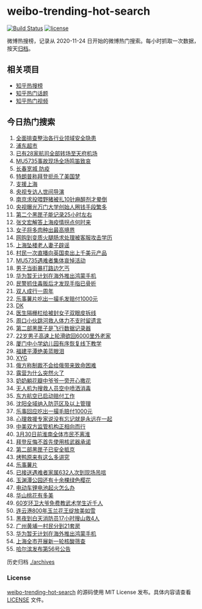 # weibo-trending-hot-search

[![Build Status](https://github.com/justjavac/weibo-trending-hot-search/workflows/ci/badge.svg?branch=master)](https://github.com/justjavac/weibo-trending-hot-search/actions)
[![license](https://img.shields.io/github/license/justjavac/weibo-trending-hot-search)](https://github.com/justjavac/weibo-trending-hot-search/blob/master/LICENSE)

微博热搜榜，记录从 2020-11-24 日开始的微博热门搜索。每小时抓取一次数据，按天[归档](./archives)。

## 相关项目

- [知乎热搜榜](https://github.com/justjavac/zhihu-trending-top-search)
- [知乎热门话题](https://github.com/justjavac/zhihu-trending-hot-questions)
- [知乎热门视频](https://github.com/justjavac/zhihu-trending-hot-video)

## 今日热门搜索

<!-- BEGIN -->
<!-- 最后更新时间 Mon Mar 28 2022 02:08:10 GMT+0800 (China Standard Time) -->

1. [全面排查整治各行业领域安全隐患](https://s.weibo.com//weibo?q=%23%E5%85%A8%E9%9D%A2%E6%8E%92%E6%9F%A5%E6%95%B4%E6%B2%BB%E5%90%84%E8%A1%8C%E4%B8%9A%E9%A2%86%E5%9F%9F%E5%AE%89%E5%85%A8%E9%9A%90%E6%82%A3%23&Refer=new_time)
1. [浦东超市](https://s.weibo.com//weibo?q=%23%E6%B5%A6%E4%B8%9C%E8%B6%85%E5%B8%82%23&Refer=top)
1. [已有28家航司全部转场至天府机场](https://s.weibo.com//weibo?q=%23%E5%B7%B2%E6%9C%8928%E5%AE%B6%E8%88%AA%E5%8F%B8%E5%85%A8%E9%83%A8%E8%BD%AC%E5%9C%BA%E8%87%B3%E5%A4%A9%E5%BA%9C%E6%9C%BA%E5%9C%BA%23&Refer=top)
1. [MU5735事故现场全场鸣笛致哀](https://s.weibo.com//weibo?q=%23MU5735%E4%BA%8B%E6%95%85%E7%8E%B0%E5%9C%BA%E5%85%A8%E5%9C%BA%E9%B8%A3%E7%AC%9B%E8%87%B4%E5%93%80%23&Refer=top)
1. [长春宽城 防疫](https://s.weibo.com//weibo?q=%E9%95%BF%E6%98%A5%E5%AE%BD%E5%9F%8E%20%E9%98%B2%E7%96%AB&Refer=top)
1. [特朗普称拜登扼杀了美国梦](https://s.weibo.com//weibo?q=%23%E7%89%B9%E6%9C%97%E6%99%AE%E7%A7%B0%E6%8B%9C%E7%99%BB%E6%89%BC%E6%9D%80%E4%BA%86%E7%BE%8E%E5%9B%BD%E6%A2%A6%23&Refer=top)
1. [支援上海](https://s.weibo.com//weibo?q=%23%E6%94%AF%E6%8F%B4%E4%B8%8A%E6%B5%B7%23&Refer=top)
1. [央视专访人世间导演](https://s.weibo.com//weibo?q=%23%E5%A4%AE%E8%A7%86%E4%B8%93%E8%AE%BF%E4%BA%BA%E4%B8%96%E9%97%B4%E5%AF%BC%E6%BC%94%23&Refer=top)
1. [南京求投喂野猪被扎10针麻醉剂才晕倒](https://s.weibo.com//weibo?q=%23%E5%8D%97%E4%BA%AC%E6%B1%82%E6%8A%95%E5%96%82%E9%87%8E%E7%8C%AA%E8%A2%AB%E6%89%8E10%E9%92%88%E9%BA%BB%E9%86%89%E5%89%82%E6%89%8D%E6%99%95%E5%80%92%23&Refer=top)
1. [央视曝光万门大学创始人圈钱手段繁多](https://s.weibo.com//weibo?q=%23%E5%A4%AE%E8%A7%86%E6%9B%9D%E5%85%89%E4%B8%87%E9%97%A8%E5%A4%A7%E5%AD%A6%E5%88%9B%E5%A7%8B%E4%BA%BA%E5%9C%88%E9%92%B1%E6%89%8B%E6%AE%B5%E7%B9%81%E5%A4%9A%23&Refer=top)
1. [第二个黑匣子能记录25小时左右](https://s.weibo.com//weibo?q=%23%E7%AC%AC%E4%BA%8C%E4%B8%AA%E9%BB%91%E5%8C%A3%E5%AD%90%E8%83%BD%E8%AE%B0%E5%BD%9525%E5%B0%8F%E6%97%B6%E5%B7%A6%E5%8F%B3%23&Refer=top)
1. [张文宏解答上海疫情拐点何时来](https://s.weibo.com//weibo?q=%23%E5%BC%A0%E6%96%87%E5%AE%8F%E8%A7%A3%E7%AD%94%E4%B8%8A%E6%B5%B7%E7%96%AB%E6%83%85%E6%8B%90%E7%82%B9%E4%BD%95%E6%97%B6%E6%9D%A5%23&Refer=top)
1. [女子将多肉种出最高境界](https://s.weibo.com//weibo?q=%23%E5%A5%B3%E5%AD%90%E5%B0%86%E5%A4%9A%E8%82%89%E7%A7%8D%E5%87%BA%E6%9C%80%E9%AB%98%E5%A2%83%E7%95%8C%23&Refer=top)
1. [网购到变质火腿肠求处理被客服攻击学历](https://s.weibo.com//weibo?q=%23%E7%BD%91%E8%B4%AD%E5%88%B0%E5%8F%98%E8%B4%A8%E7%81%AB%E8%85%BF%E8%82%A0%E6%B1%82%E5%A4%84%E7%90%86%E8%A2%AB%E5%AE%A2%E6%9C%8D%E6%94%BB%E5%87%BB%E5%AD%A6%E5%8E%86%23&Refer=top)
1. [上海坠楼老人妻子辟谣](https://s.weibo.com//weibo?q=%23%E4%B8%8A%E6%B5%B7%E5%9D%A0%E6%A5%BC%E8%80%81%E4%BA%BA%E5%A6%BB%E5%AD%90%E8%BE%9F%E8%B0%A3%23&Refer=top)
1. [村民一次直播向英国卖出上千美元产品](https://s.weibo.com//weibo?q=%23%E6%9D%91%E6%B0%91%E4%B8%80%E6%AC%A1%E7%9B%B4%E6%92%AD%E5%90%91%E8%8B%B1%E5%9B%BD%E5%8D%96%E5%87%BA%E4%B8%8A%E5%8D%83%E7%BE%8E%E5%85%83%E4%BA%A7%E5%93%81%23&Refer=top)
1. [MU5735遇难者集体哀悼活动](https://s.weibo.com//weibo?q=%23MU5735%E9%81%87%E9%9A%BE%E8%80%85%E9%9B%86%E4%BD%93%E5%93%80%E6%82%BC%E6%B4%BB%E5%8A%A8%23&Refer=top)
1. [男子当街暴打路边乞丐](https://s.weibo.com//weibo?q=%23%E7%94%B7%E5%AD%90%E5%BD%93%E8%A1%97%E6%9A%B4%E6%89%93%E8%B7%AF%E8%BE%B9%E4%B9%9E%E4%B8%90%23&Refer=top)
1. [华为暂无计划在海外推出鸿蒙手机](https://s.weibo.com//weibo?q=%23%E5%8D%8E%E4%B8%BA%E6%9A%82%E6%97%A0%E8%AE%A1%E5%88%92%E5%9C%A8%E6%B5%B7%E5%A4%96%E6%8E%A8%E5%87%BA%E9%B8%BF%E8%92%99%E6%89%8B%E6%9C%BA%23&Refer=top)
1. [民警抓住毒贩后才发现手指已骨折](https://s.weibo.com//weibo?q=%23%E6%B0%91%E8%AD%A6%E6%8A%93%E4%BD%8F%E6%AF%92%E8%B4%A9%E5%90%8E%E6%89%8D%E5%8F%91%E7%8E%B0%E6%89%8B%E6%8C%87%E5%B7%B2%E9%AA%A8%E6%8A%98%23&Refer=top)
1. [双人成行一周年](https://s.weibo.com//weibo?q=%23%E5%8F%8C%E4%BA%BA%E6%88%90%E8%A1%8C%E4%B8%80%E5%91%A8%E5%B9%B4%23&Refer=top)
1. [乐事薯片吃出一撮毛发赔付1000元](https://s.weibo.com//weibo?q=%23%E4%B9%90%E4%BA%8B%E8%96%AF%E7%89%87%E5%90%83%E5%87%BA%E4%B8%80%E6%92%AE%E6%AF%9B%E5%8F%91%E8%B5%94%E4%BB%981000%E5%85%83%23&Refer=top)
1. [DK](https://s.weibo.com//weibo?q=DK&Refer=top)
1. [医生隔栅栏给被封女子双眼皮拆线](https://s.weibo.com//weibo?q=%23%E5%8C%BB%E7%94%9F%E9%9A%94%E6%A0%85%E6%A0%8F%E7%BB%99%E8%A2%AB%E5%B0%81%E5%A5%B3%E5%AD%90%E5%8F%8C%E7%9C%BC%E7%9A%AE%E6%8B%86%E7%BA%BF%23&Refer=top)
1. [周口小伙跳河救人体力不支时留遗言](https://s.weibo.com//weibo?q=%23%E5%91%A8%E5%8F%A3%E5%B0%8F%E4%BC%99%E8%B7%B3%E6%B2%B3%E6%95%91%E4%BA%BA%E4%BD%93%E5%8A%9B%E4%B8%8D%E6%94%AF%E6%97%B6%E7%95%99%E9%81%97%E8%A8%80%23&Refer=top)
1. [第二部黑匣子是飞行数据记录器](https://s.weibo.com//weibo?q=%23%E7%AC%AC%E4%BA%8C%E9%83%A8%E9%BB%91%E5%8C%A3%E5%AD%90%E6%98%AF%E9%A3%9E%E8%A1%8C%E6%95%B0%E6%8D%AE%E8%AE%B0%E5%BD%95%E5%99%A8%23&Refer=top)
1. [22岁男子高速上轮滑欲回6000里外老家](https://s.weibo.com//weibo?q=%2322%E5%B2%81%E7%94%B7%E5%AD%90%E9%AB%98%E9%80%9F%E4%B8%8A%E8%BD%AE%E6%BB%91%E6%AC%B2%E5%9B%9E6000%E9%87%8C%E5%A4%96%E8%80%81%E5%AE%B6%23&Refer=top)
1. [厦门中小学幼儿园有序恢复线下教学](https://s.weibo.com//weibo?q=%23%E5%8E%A6%E9%97%A8%E4%B8%AD%E5%B0%8F%E5%AD%A6%E5%B9%BC%E5%84%BF%E5%9B%AD%E6%9C%89%E5%BA%8F%E6%81%A2%E5%A4%8D%E7%BA%BF%E4%B8%8B%E6%95%99%E5%AD%A6%23&Refer=top)
1. [福建平潭绝美蓝眼泪](https://s.weibo.com//weibo?q=%23%E7%A6%8F%E5%BB%BA%E5%B9%B3%E6%BD%AD%E7%BB%9D%E7%BE%8E%E8%93%9D%E7%9C%BC%E6%B3%AA%23&Refer=top)
1. [XYG](https://s.weibo.com//weibo?q=XYG&Refer=top)
1. [俄方称制裁不会给俄带来致命困难](https://s.weibo.com//weibo?q=%23%E4%BF%84%E6%96%B9%E7%A7%B0%E5%88%B6%E8%A3%81%E4%B8%8D%E4%BC%9A%E7%BB%99%E4%BF%84%E5%B8%A6%E6%9D%A5%E8%87%B4%E5%91%BD%E5%9B%B0%E9%9A%BE%23&Refer=top)
1. [露营为什么突然火了](https://s.weibo.com//weibo?q=%23%E9%9C%B2%E8%90%A5%E4%B8%BA%E4%BB%80%E4%B9%88%E7%AA%81%E7%84%B6%E7%81%AB%E4%BA%86%23&Refer=top)
1. [奶奶躺花瓣中爷爷一旁开心撒花](https://s.weibo.com//weibo?q=%23%E5%A5%B6%E5%A5%B6%E8%BA%BA%E8%8A%B1%E7%93%A3%E4%B8%AD%E7%88%B7%E7%88%B7%E4%B8%80%E6%97%81%E5%BC%80%E5%BF%83%E6%92%92%E8%8A%B1%23&Refer=top)
1. [无人机为搜救人员空中喷洒消毒](https://s.weibo.com//weibo?q=%23%E6%97%A0%E4%BA%BA%E6%9C%BA%E4%B8%BA%E6%90%9C%E6%95%91%E4%BA%BA%E5%91%98%E7%A9%BA%E4%B8%AD%E5%96%B7%E6%B4%92%E6%B6%88%E6%AF%92%23&Refer=top)
1. [东方航空已启动赔付工作](https://s.weibo.com//weibo?q=%23%E4%B8%9C%E6%96%B9%E8%88%AA%E7%A9%BA%E5%B7%B2%E5%90%AF%E5%8A%A8%E8%B5%94%E4%BB%98%E5%B7%A5%E4%BD%9C%23&Refer=top)
1. [沈阳全域纳入防范区及以上管理](https://s.weibo.com//weibo?q=%23%E6%B2%88%E9%98%B3%E5%85%A8%E5%9F%9F%E7%BA%B3%E5%85%A5%E9%98%B2%E8%8C%83%E5%8C%BA%E5%8F%8A%E4%BB%A5%E4%B8%8A%E7%AE%A1%E7%90%86%23&Refer=top)
1. [乐事回应吃出一撮毛赔付1000元](https://s.weibo.com//weibo?q=%23%E4%B9%90%E4%BA%8B%E5%9B%9E%E5%BA%94%E5%90%83%E5%87%BA%E4%B8%80%E6%92%AE%E6%AF%9B%E8%B5%94%E4%BB%981000%E5%85%83%23&Refer=top)
1. [心理救援专家说没有忘记就是永远在一起](https://s.weibo.com//weibo?q=%23%E5%BF%83%E7%90%86%E6%95%91%E6%8F%B4%E4%B8%93%E5%AE%B6%E8%AF%B4%E6%B2%A1%E6%9C%89%E5%BF%98%E8%AE%B0%E5%B0%B1%E6%98%AF%E6%B0%B8%E8%BF%9C%E5%9C%A8%E4%B8%80%E8%B5%B7%23&Refer=top)
1. [中美双方监管机构正相向而行](https://s.weibo.com//weibo?q=%23%E4%B8%AD%E7%BE%8E%E5%8F%8C%E6%96%B9%E7%9B%91%E7%AE%A1%E6%9C%BA%E6%9E%84%E6%AD%A3%E7%9B%B8%E5%90%91%E8%80%8C%E8%A1%8C%23&Refer=top)
1. [3月30日前淮南全体市民不离淮](https://s.weibo.com//weibo?q=%233%E6%9C%8830%E6%97%A5%E5%89%8D%E6%B7%AE%E5%8D%97%E5%85%A8%E4%BD%93%E5%B8%82%E6%B0%91%E4%B8%8D%E7%A6%BB%E6%B7%AE%23&Refer=top)
1. [拜登反悔不首先使用核武器承诺](https://s.weibo.com//weibo?q=%23%E6%8B%9C%E7%99%BB%E5%8F%8D%E6%82%94%E4%B8%8D%E9%A6%96%E5%85%88%E4%BD%BF%E7%94%A8%E6%A0%B8%E6%AD%A6%E5%99%A8%E6%89%BF%E8%AF%BA%23&Refer=top)
1. [第二部黑匣子已安全抵京](https://s.weibo.com//weibo?q=%23%E7%AC%AC%E4%BA%8C%E9%83%A8%E9%BB%91%E5%8C%A3%E5%AD%90%E5%B7%B2%E5%AE%89%E5%85%A8%E6%8A%B5%E4%BA%AC%23&Refer=top)
1. [烤鸭原来有这么多讲究](https://s.weibo.com//weibo?q=%23%E7%83%A4%E9%B8%AD%E5%8E%9F%E6%9D%A5%E6%9C%89%E8%BF%99%E4%B9%88%E5%A4%9A%E8%AE%B2%E7%A9%B6%23&Refer=top)
1. [乐事薯片](https://s.weibo.com//weibo?q=%23%E4%B9%90%E4%BA%8B%E8%96%AF%E7%89%87%23&Refer=top)
1. [已接送遇难者家属632人次到现场吊唁](https://s.weibo.com//weibo?q=%23%E5%B7%B2%E6%8E%A5%E9%80%81%E9%81%87%E9%9A%BE%E8%80%85%E5%AE%B6%E5%B1%9E632%E4%BA%BA%E6%AC%A1%E5%88%B0%E7%8E%B0%E5%9C%BA%E5%90%8A%E5%94%81%23&Refer=top)
1. [玉渊潭公园还有十余棵绿色樱花](https://s.weibo.com//weibo?q=%23%E7%8E%89%E6%B8%8A%E6%BD%AD%E5%85%AC%E5%9B%AD%E8%BF%98%E6%9C%89%E5%8D%81%E4%BD%99%E6%A3%B5%E7%BB%BF%E8%89%B2%E6%A8%B1%E8%8A%B1%23&Refer=top)
1. [电动车锂电池起火怎么办](https://s.weibo.com//weibo?q=%23%E7%94%B5%E5%8A%A8%E8%BD%A6%E9%94%82%E7%94%B5%E6%B1%A0%E8%B5%B7%E7%81%AB%E6%80%8E%E4%B9%88%E5%8A%9E%23&Refer=top)
1. [华山桃花有多美](https://s.weibo.com//weibo?q=%23%E5%8D%8E%E5%B1%B1%E6%A1%83%E8%8A%B1%E6%9C%89%E5%A4%9A%E7%BE%8E%23&Refer=top)
1. [60岁环卫大爷免费教武术学生近千人](https://s.weibo.com//weibo?q=%2360%E5%B2%81%E7%8E%AF%E5%8D%AB%E5%A4%A7%E7%88%B7%E5%85%8D%E8%B4%B9%E6%95%99%E6%AD%A6%E6%9C%AF%E5%AD%A6%E7%94%9F%E8%BF%91%E5%8D%83%E4%BA%BA%23&Refer=top)
1. [连云港800年玉兰花王绽放美如雪](https://s.weibo.com//weibo?q=%23%E8%BF%9E%E4%BA%91%E6%B8%AF800%E5%B9%B4%E7%8E%89%E5%85%B0%E8%8A%B1%E7%8E%8B%E7%BB%BD%E6%94%BE%E7%BE%8E%E5%A6%82%E9%9B%AA%23&Refer=top)
1. [黑夜到白天消防员17小时搜山救4人](https://s.weibo.com//weibo?q=%23%E9%BB%91%E5%A4%9C%E5%88%B0%E7%99%BD%E5%A4%A9%E6%B6%88%E9%98%B2%E5%91%9817%E5%B0%8F%E6%97%B6%E6%90%9C%E5%B1%B1%E6%95%914%E4%BA%BA%23&Refer=top)
1. [广州黄埔一村民分到21套房](https://s.weibo.com//weibo?q=%23%E5%B9%BF%E5%B7%9E%E9%BB%84%E5%9F%94%E4%B8%80%E6%9D%91%E6%B0%91%E5%88%86%E5%88%B021%E5%A5%97%E6%88%BF%23&Refer=top)
1. [华为暂无计划在海外推出鸿蒙手机](https://s.weibo.com//weibo?q=%E5%8D%8E%E4%B8%BA%E6%9A%82%E6%97%A0%E8%AE%A1%E5%88%92%E5%9C%A8%E6%B5%B7%E5%A4%96%E6%8E%A8%E5%87%BA%E9%B8%BF%E8%92%99%E6%89%8B%E6%9C%BA&Refer=top)
1. [上海全市开展新一轮核酸筛查](https://s.weibo.com//weibo?q=%23%E4%B8%8A%E6%B5%B7%E5%85%A8%E5%B8%82%E5%BC%80%E5%B1%95%E6%96%B0%E4%B8%80%E8%BD%AE%E6%A0%B8%E9%85%B8%E7%AD%9B%E6%9F%A5%23&Refer=top)
1. [哈尔滨发布第56号公告](https://s.weibo.com//weibo?q=%23%E5%93%88%E5%B0%94%E6%BB%A8%E5%8F%91%E5%B8%83%E7%AC%AC56%E5%8F%B7%E5%85%AC%E5%91%8A%23&Refer=top)

<!-- END -->

历史归档 [./archives](./archives)

### License

[weibo-trending-hot-search](https://github.com/justjavac/weibo-trending-hot-search)
的源码使用 MIT License 发布。具体内容请查看 [LICENSE](./LICENSE) 文件。
